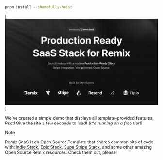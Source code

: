 ```sh
pnpm install --shamefully-hoist
```

[![Remix SaaS](https://raw.githubusercontent.com/dev-xo/dev-xo/main/remix-saas/intro.png)]

We've created a simple demo that displays all template-provided features. Psst! Give the site a few seconds to load! _(It's running on a free tier!)_

> [!NOTE]
> Remix SaaS is an Open Source Template that shares common bits of code with: [Indie Stack](https://github.com/remix-run/indie-stack), [Epic Stack](https://github.com/epicweb-dev/epic-stack), [Supa Stripe Stack](https://github.com/rphlmr/supa-stripe-stack), and some other amazing Open Source Remix resources. Check them out, please!
